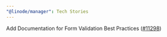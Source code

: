 ```yaml
---
"@linode/manager": Tech Stories
---
```


Add Documentation for Form Validation Best Practices ([#11298](https://github.com/linode/manager/pull/11298))
